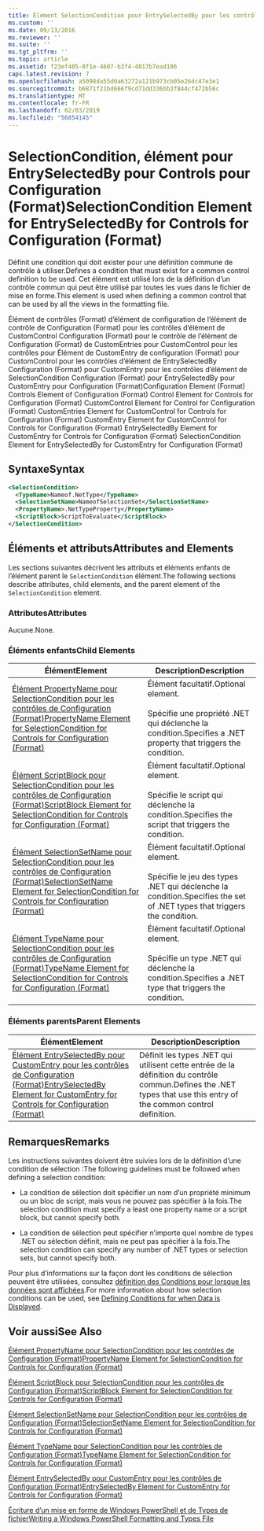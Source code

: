 ```yaml
---
title: Élément SelectionCondition pour EntrySelectedBy pour les contrôles de Configuration (Format) | Microsoft Docs
ms.custom: ''
ms.date: 09/13/2016
ms.reviewer: ''
ms.suite: ''
ms.tgt_pltfrm: ''
ms.topic: article
ms.assetid: f23ef405-0f1e-4607-b3f4-4017b7ead106
caps.latest.revision: 7
ms.openlocfilehash: a5098da55d0a63272a121b973cb05e26dc47e3e1
ms.sourcegitcommit: b6871f21bd666f9cd71dd336bb3f844cf472b56c
ms.translationtype: MT
ms.contentlocale: fr-FR
ms.lasthandoff: 02/03/2019
ms.locfileid: "56854145"
---
```

# <a name="selectioncondition-element-for-entryselectedby-for-controls-for-configuration-format"></a><span data-ttu-id="a1069-102">SelectionCondition, élément pour EntrySelectedBy pour Controls pour Configuration (Format)</span><span class="sxs-lookup"><span data-stu-id="a1069-102">SelectionCondition Element for EntrySelectedBy for Controls for Configuration (Format)</span></span>

<span data-ttu-id="a1069-103">Définit une condition qui doit exister pour une définition commune de contrôle à utiliser.</span><span class="sxs-lookup"><span data-stu-id="a1069-103">Defines a condition that must exist for a common control definition to be used.</span></span> <span data-ttu-id="a1069-104">Cet élément est utilisé lors de la définition d’un contrôle commun qui peut être utilisé par toutes les vues dans le fichier de mise en forme.</span><span class="sxs-lookup"><span data-stu-id="a1069-104">This element is used when defining a common control that can be used by all the views in the formatting file.</span></span>

<span data-ttu-id="a1069-105">Élément de contrôles (Format) d’élément de configuration de l’élément de contrôle de Configuration (Format) pour les contrôles d’élément de CustomControl Configuration (Format) pour le contrôle de l’élément de Configuration (Format) de CustomEntries pour CustomControl pour les contrôles pour Élément de CustomEntry de configuration (Format) pour CustomControl pour les contrôles d’élément de EntrySelectedBy Configuration (Format) pour CustomEntry pour les contrôles d’élément de SelectionCondition Configuration (Format) pour EntrySelectedBy pour CustomEntry pour Configuration (Format)</span><span class="sxs-lookup"><span data-stu-id="a1069-105">Configuration Element (Format) Controls Element of Configuration (Format) Control Element for Controls for Configuration (Format) CustomControl Element for Control for Configuration (Format) CustomEntries Element for CustomControl for Controls for Configuration (Format) CustomEntry Element for CustomControl for Controls for Configuration (Format) EntrySelectedBy Element for CustomEntry for Controls for Configuration (Format) SelectionCondition Element for EntrySelectedBy for CustomEntry for Configuration (Format)</span></span>

## <a name="syntax"></a><span data-ttu-id="a1069-106">Syntaxe</span><span class="sxs-lookup"><span data-stu-id="a1069-106">Syntax</span></span>

```xml
<SelectionCondition>
  <TypeName>Nameof.NetType</TypeName>
  <SelectionSetName>NameofSelectionSet</SelectionSetName>
  <PropertyName>.NetTypeProperty</PropertyName>
  <ScriptBlock>ScriptToEvaluate</ScriptBlock>
</SelectionCondition>
```

## <a name="attributes-and-elements"></a><span data-ttu-id="a1069-107">Éléments et attributs</span><span class="sxs-lookup"><span data-stu-id="a1069-107">Attributes and Elements</span></span>

<span data-ttu-id="a1069-108">Les sections suivantes décrivent les attributs et éléments enfants de l’élément parent le `SelectionCondition` élément.</span><span class="sxs-lookup"><span data-stu-id="a1069-108">The following sections describe attributes, child elements, and the parent element of the `SelectionCondition` element.</span></span>

### <a name="attributes"></a><span data-ttu-id="a1069-109">Attributes</span><span class="sxs-lookup"><span data-stu-id="a1069-109">Attributes</span></span>

<span data-ttu-id="a1069-110">Aucune.</span><span class="sxs-lookup"><span data-stu-id="a1069-110">None.</span></span>

### <a name="child-elements"></a><span data-ttu-id="a1069-111">Éléments enfants</span><span class="sxs-lookup"><span data-stu-id="a1069-111">Child Elements</span></span>

|<span data-ttu-id="a1069-112">Élément</span><span class="sxs-lookup"><span data-stu-id="a1069-112">Element</span></span>|<span data-ttu-id="a1069-113">Description</span><span class="sxs-lookup"><span data-stu-id="a1069-113">Description</span></span>|
|-------------|-----------------|
|[<span data-ttu-id="a1069-114">Élément PropertyName pour SelectionCondition pour les contrôles de Configuration (Format)</span><span class="sxs-lookup"><span data-stu-id="a1069-114">PropertyName Element for SelectionCondition for Controls for Configuration (Format)</span></span>](./propertyname-element-for-selectioncondition-for-controls-for-configuration-format.md)|<span data-ttu-id="a1069-115">Élément facultatif.</span><span class="sxs-lookup"><span data-stu-id="a1069-115">Optional element.</span></span><br /><br /> <span data-ttu-id="a1069-116">Spécifie une propriété .NET qui déclenche la condition.</span><span class="sxs-lookup"><span data-stu-id="a1069-116">Specifies a .NET property that triggers the condition.</span></span>|
|[<span data-ttu-id="a1069-117">Élément ScriptBlock pour SelectionCondition pour les contrôles de Configuration (Format)</span><span class="sxs-lookup"><span data-stu-id="a1069-117">ScriptBlock Element for SelectionCondition for Controls for Configuration (Format)</span></span>](./scriptblock-element-for-selectioncondition-for-controls-for-configuration-format.md)|<span data-ttu-id="a1069-118">Élément facultatif.</span><span class="sxs-lookup"><span data-stu-id="a1069-118">Optional element.</span></span><br /><br /> <span data-ttu-id="a1069-119">Spécifie le script qui déclenche la condition.</span><span class="sxs-lookup"><span data-stu-id="a1069-119">Specifies the script that triggers the condition.</span></span>|
|[<span data-ttu-id="a1069-120">Élément SelectionSetName pour SelectionCondition pour les contrôles de Configuration (Format)</span><span class="sxs-lookup"><span data-stu-id="a1069-120">SelectionSetName Element for SelectionCondition for Controls for Configuration (Format)</span></span>](./selectionsetname-element-for-selectioncondition-for-controls-for-configuration-format.md)|<span data-ttu-id="a1069-121">Élément facultatif.</span><span class="sxs-lookup"><span data-stu-id="a1069-121">Optional element.</span></span><br /><br /> <span data-ttu-id="a1069-122">Spécifie le jeu des types .NET qui déclenche la condition.</span><span class="sxs-lookup"><span data-stu-id="a1069-122">Specifies the set of .NET types that triggers the condition.</span></span>|
|[<span data-ttu-id="a1069-123">Élément TypeName pour SelectionCondition pour les contrôles de Configuration (Format)</span><span class="sxs-lookup"><span data-stu-id="a1069-123">TypeName Element for SelectionCondition for Controls for Configuration (Format)</span></span>](./typename-element-for-selectioncondition-for-controls-for-configuration-format.md)|<span data-ttu-id="a1069-124">Élément facultatif.</span><span class="sxs-lookup"><span data-stu-id="a1069-124">Optional element.</span></span><br /><br /> <span data-ttu-id="a1069-125">Spécifie un type .NET qui déclenche la condition.</span><span class="sxs-lookup"><span data-stu-id="a1069-125">Specifies a .NET type that triggers the condition.</span></span>|

### <a name="parent-elements"></a><span data-ttu-id="a1069-126">Éléments parents</span><span class="sxs-lookup"><span data-stu-id="a1069-126">Parent Elements</span></span>

|<span data-ttu-id="a1069-127">Élément</span><span class="sxs-lookup"><span data-stu-id="a1069-127">Element</span></span>|<span data-ttu-id="a1069-128">Description</span><span class="sxs-lookup"><span data-stu-id="a1069-128">Description</span></span>|
|-------------|-----------------|
|[<span data-ttu-id="a1069-129">Élément EntrySelectedBy pour CustomEntry pour les contrôles de Configuration (Format)</span><span class="sxs-lookup"><span data-stu-id="a1069-129">EntrySelectedBy Element for CustomEntry for Controls for Configuration (Format)</span></span>](./entryselectedby-element-for-customentry-for-controls-for-configuration-format.md)|<span data-ttu-id="a1069-130">Définit les types .NET qui utilisent cette entrée de la définition du contrôle commun.</span><span class="sxs-lookup"><span data-stu-id="a1069-130">Defines the .NET types that use this entry of the common control definition.</span></span>|

## <a name="remarks"></a><span data-ttu-id="a1069-131">Remarques</span><span class="sxs-lookup"><span data-stu-id="a1069-131">Remarks</span></span>

<span data-ttu-id="a1069-132">Les instructions suivantes doivent être suivies lors de la définition d’une condition de sélection :</span><span class="sxs-lookup"><span data-stu-id="a1069-132">The following guidelines must be followed when defining a selection condition:</span></span>

- <span data-ttu-id="a1069-133">La condition de sélection doit spécifier un nom d’un propriété minimum ou un bloc de script, mais vous ne pouvez pas spécifier à la fois.</span><span class="sxs-lookup"><span data-stu-id="a1069-133">The selection condition must specify a least one property name or a script block, but cannot specify both.</span></span>

- <span data-ttu-id="a1069-134">La condition de sélection peut spécifier n’importe quel nombre de types .NET ou sélection définit, mais ne peut pas spécifier à la fois.</span><span class="sxs-lookup"><span data-stu-id="a1069-134">The selection condition can specify any number of .NET types or selection sets, but cannot specify both.</span></span>

<span data-ttu-id="a1069-135">Pour plus d’informations sur la façon dont les conditions de sélection peuvent être utilisées, consultez [définition des Conditions pour lorsque les données sont affichées](./defining-conditions-for-displaying-data.md).</span><span class="sxs-lookup"><span data-stu-id="a1069-135">For more information about how selection conditions can be used, see [Defining Conditions for when Data is Displayed](./defining-conditions-for-displaying-data.md).</span></span>

## <a name="see-also"></a><span data-ttu-id="a1069-136">Voir aussi</span><span class="sxs-lookup"><span data-stu-id="a1069-136">See Also</span></span>

[<span data-ttu-id="a1069-137">Élément PropertyName pour SelectionCondition pour les contrôles de Configuration (Format)</span><span class="sxs-lookup"><span data-stu-id="a1069-137">PropertyName Element for SelectionCondition for Controls for Configuration (Format)</span></span>](./propertyname-element-for-selectioncondition-for-controls-for-configuration-format.md)

[<span data-ttu-id="a1069-138">Élément ScriptBlock pour SelectionCondition pour les contrôles de Configuration (Format)</span><span class="sxs-lookup"><span data-stu-id="a1069-138">ScriptBlock Element for SelectionCondition for Controls for Configuration (Format)</span></span>](./scriptblock-element-for-selectioncondition-for-controls-for-configuration-format.md)

[<span data-ttu-id="a1069-139">Élément SelectionSetName pour SelectionCondition pour les contrôles de Configuration (Format)</span><span class="sxs-lookup"><span data-stu-id="a1069-139">SelectionSetName Element for SelectionCondition for Controls for Configuration (Format)</span></span>](./selectionsetname-element-for-selectioncondition-for-controls-for-configuration-format.md)

[<span data-ttu-id="a1069-140">Élément TypeName pour SelectionCondition pour les contrôles de Configuration (Format)</span><span class="sxs-lookup"><span data-stu-id="a1069-140">TypeName Element for SelectionCondition for Controls for Configuration (Format)</span></span>](./typename-element-for-selectioncondition-for-controls-for-configuration-format.md)

[<span data-ttu-id="a1069-141">Élément EntrySelectedBy pour CustomEntry pour les contrôles de Configuration (Format)</span><span class="sxs-lookup"><span data-stu-id="a1069-141">EntrySelectedBy Element for CustomEntry for Controls for Configuration (Format)</span></span>](./entryselectedby-element-for-customentry-for-controls-for-configuration-format.md)

[<span data-ttu-id="a1069-142">Écriture d’un mise en forme de Windows PowerShell et de Types de fichier</span><span class="sxs-lookup"><span data-stu-id="a1069-142">Writing a Windows PowerShell Formatting and Types File</span></span>](./writing-a-powershell-formatting-file.md)
